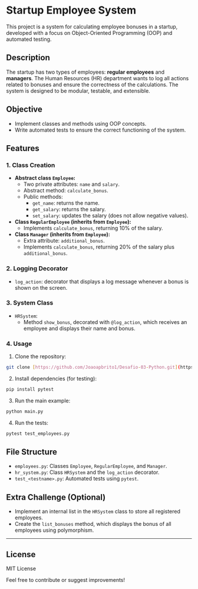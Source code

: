 # Startup Employee System

This project is a system for calculating employee bonuses in a startup, developed with a focus on Object-Oriented Programming (OOP) and automated testing.

## Description

The startup has two types of employees: **regular employees** and **managers**. The Human Resources (HR) department wants to log all actions related to bonuses and ensure the correctness of the calculations. The system is designed to be modular, testable, and extensible.

## Objective

- Implement classes and methods using OOP concepts.
- Write automated tests to ensure the correct functioning of the system.

## Features

### 1. Class Creation

- **Abstract class `Employee`:**
  - Two private attributes: `name` and `salary`.
  - Abstract method: `calculate_bonus`.
  - Public methods:
    - `get_name`: returns the name.
    - `get_salary`: returns the salary.
    - `set_salary`: updates the salary (does not allow negative values).
- **Class `RegularEmployee` (inherits from `Employee`):**
  - Implements `calculate_bonus`, returning 10% of the salary.
- **Class `Manager` (inherits from `Employee`):**
  - Extra attribute: `additional_bonus`.
  - Implements `calculate_bonus`, returning 20% of the salary plus `additional_bonus`.

### 2. Logging Decorator

- `log_action`: decorator that displays a log message whenever a bonus is shown on the screen.

### 3. System Class

- `HRSystem`:
  - Method `show_bonus`, decorated with `@log_action`, which receives an employee and displays their name and bonus.

### 4. Usage
1. Clone the repository:

 ```bash
 git clone [https://github.com/Joaoapbrito1/Desafio-03-Python.git](https://github.com/Joaoapbrito1/Desafio-03-Python.git)

```
2. Install dependencies (for testing):
```bash
pip install pytest
```
3. Run the main example:
```bash
python main.py
```
4. Run the tests:
```bash
pytest test_employees.py
```

## File Structure

- `employees.py`: Classes `Employee`, `RegularEmployee`, and `Manager`.
- `hr_system.py`: Class `HRSystem` and the `log_action` decorator.
- `test_<testname>.py`: Automated tests using `pytest`.

## Extra Challenge (Optional)

- Implement an internal list in the `HRSystem` class to store all registered employees.
- Create the `list_bonuses` method, which displays the bonus of all employees using polymorphism.

---
## License

MIT License

Feel free to contribute or suggest improvements!